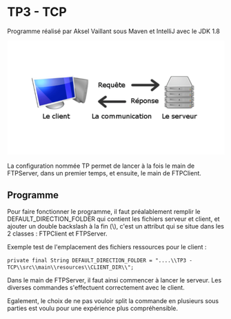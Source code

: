 # TP3 - TCP
Programme réalisé par Aksel Vaillant sous Maven et IntelliJ avec le JDK 1.8

![img.png](img.png)

La configuration nommée TP permet de lancer à la fois le main de FTPServer, dans un premier temps, et ensuite,
le main de FTPClient.

## Programme
Pour faire fonctionner le programme, il faut préalablement remplir le DEFAULT_DIRECTION_FOLDER 
qui contient les fichiers serveur et client, et ajouter un double backslash à la fin (\\), 
c'est un attribut qui se situe dans les 2 classes : FTPClient et FTPServer. 

Exemple test de l'emplacement des fichiers ressources pour le client :

    private final String DEFAULT_DIRECTION_FOLDER = "....\\TP3 - TCP\\src\\main\\resources\\CLIENT_DIR\\";

Dans le main de FTPServer, il faut ainsi commencer à lancer le serveur. Les diverses commandes s'effectuent 
correctement avec le client.

Egalement, le choix de ne pas vouloir split la commande en plusieurs sous parties est voulu pour
une expérience plus compréhensible.

